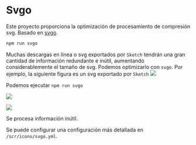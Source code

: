 # Svgo <Badge text="v3.9.0+"/>

Este proyecto proporciona la optimización de procesamiento de compresión svg. Basado en [svgo](https://github.com/svg/svgo).

```bash
npm run svgo
```

Muchas descargas en línea o svg exportados por `Sketch` tendrán una gran cantidad de información redundante e inútil, aumentando considerablemente el tamaño de svg. Podemos optimizarlo con `svgo`. Por ejemplo, la siguiente figura es un svg exportado por `Sketch`
![](https://wpimg.wallstcn.com/333edb6b-4b95-42f8-aa60-b8f42e516b52.jpg)

Podemos ejecutar `npm run svgo`

![](https://wpimg.wallstcn.com/e7b1324e-cd67-4306-aebf-f659bcc433cf.jpg)

![](https://wpimg.wallstcn.com/006c4bb5-b2d1-447d-a1c9-a912cf5dee47.jpg)

Se procesa información inútil.

Se puede configurar una configuración más detallada en `/scr/icons/svgo.yml`.
